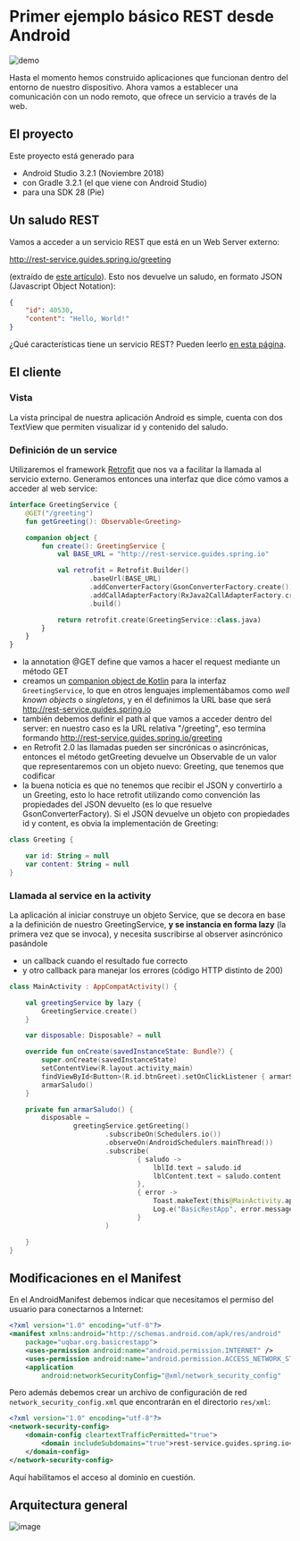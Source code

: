 # Primer ejemplo básico REST desde Android

![demo](video/anim.gif)

Hasta el momento hemos construido aplicaciones que funcionan dentro del entorno de nuestro dispositivo. Ahora vamos a establecer una comunicación con un nodo remoto, que ofrece un servicio a través de la web. 

## El proyecto

Este proyecto está generado para

- Android Studio 3.2.1 (Noviembre 2018)
- con Gradle 3.2.1 (el que viene con Android Studio)
- para una SDK 28 (Pie)

## Un saludo REST

Vamos a acceder a un servicio REST que está en un Web Server externo:

http://rest-service.guides.spring.io/greeting

(extraído de [este artículo](http://spring.io/guides/gs/rest-service/)). Esto nos devuelve un saludo, en formato JSON (Javascript Object Notation):

```json
{
    "id": 40530,
    "content": "Hello, World!"
}
```

¿Qué características tiene un servicio REST? Pueden leerlo [en esta página](https://algo3.uqbar-project.org/herramientas/angular/servicios-web-rest).

## El cliente

### Vista

La vista principal de nuestra aplicación Android es simple, cuenta con dos TextView que permiten visualizar id y contenido del saludo.

### Definición de un service

Utilizaremos el framework [Retrofit](https://square.github.io/retrofit/) que nos va a facilitar la llamada al servicio externo. Generamos entonces una interfaz que dice cómo vamos a acceder al web service:

```kt
interface GreetingService {
    @GET("/greeting")
    fun getGreeting(): Observable<Greeting>

    companion object {
        fun create(): GreetingService {
            val BASE_URL = "http://rest-service.guides.spring.io"

            val retrofit = Retrofit.Builder()
                    .baseUrl(BASE_URL)
                    .addConverterFactory(GsonConverterFactory.create())
                    .addCallAdapterFactory(RxJava2CallAdapterFactory.create())
                    .build()

            return retrofit.create(GreetingService::class.java)
        }
    }
}
```

- la annotation @GET define que vamos a hacer el request mediante un método GET
- creamos un [companion object de Kotlin](https://kotlinlang.org/docs/reference/object-declarations.html) para la interfaz `GreetingService`, lo que en otros lenguajes implementábamos como _well known objects_ o _singletons_, y en él definimos la URL base que será http://rest-service.guides.spring.io
- también debemos definir el path al que vamos a acceder dentro del server: en nuestro caso es la URL relativa "/greeting", eso termina formando http://rest-service.guides.spring.io/greeting
- en Retrofit 2.0 las llamadas pueden ser sincrónicas o asincrónicas, entonces el método getGreeting devuelve un Observable de un valor que representaremos con un objeto nuevo: Greeting, que tenemos que codificar
- la buena noticia es que no tenemos que recibir el JSON y convertirlo a un Greeting, esto lo hace retrofit utilizando como convención las propiedades del JSON devuelto (es lo que resuelve GsonConverterFactory). Si el JSON devuelve un objeto con propiedades id y content, es obvia la implementación de Greeting:

```kt
class Greeting {

    var id: String = null
    var content: String = null
}
```

### Llamada al service en la activity

La aplicación al iniciar construye un objeto Service, que se decora en base a la definición de nuestro GreetingService, **y se instancia en forma lazy** (la primera vez que se invoca), y necesita suscribirse al observer asincrónico pasándole

- un callback cuando el resultado fue correcto
- y otro callback para manejar los errores (código HTTP distinto de 200)

```kt
class MainActivity : AppCompatActivity() {

    val greetingService by lazy {
        GreetingService.create()
    }

    var disposable: Disposable? = null

    override fun onCreate(savedInstanceState: Bundle?) {
        super.onCreate(savedInstanceState)
        setContentView(R.layout.activity_main)
        findViewById<Button>(R.id.btnGreet).setOnClickListener { armarSaludo() }
        armarSaludo()
    }

    private fun armarSaludo() {
        disposable =
                greetingService.getGreeting()
                        .subscribeOn(Schedulers.io())
                        .observeOn(AndroidSchedulers.mainThread())
                        .subscribe(
                                { saludo ->
                                    lblId.text = saludo.id
                                    lblContent.text = saludo.content
                                },
                                { error ->
                                    Toast.makeText(this@MainActivity.applicationContext, "Ocurrió un error al buscar el saludo. ", Toast.LENGTH_LONG).show()
                                    Log.e("BasicRestApp", error.message)
                                }
                        )

    }
}
```

## Modificaciones en el Manifest

En el AndroidManifest debemos indicar que necesitamos el permiso del usuario para conectarnos a Internet:

```xml
<?xml version="1.0" encoding="utf-8"?>
<manifest xmlns:android="http://schemas.android.com/apk/res/android"
    package="uqbar.org.basicrestapp">
    <uses-permission android:name="android.permission.INTERNET" />
    <uses-permission android:name="android.permission.ACCESS_NETWORK_STATE" />
    <application
        android:networkSecurityConfig="@xml/network_security_config"
```

Pero además debemos crear un archivo de configuración de red `network_security_config.xml` que encontrarán en el directorio `res/xml`:

```xml
<?xml version="1.0" encoding="utf-8"?>
<network-security-config>
    <domain-config cleartextTrafficPermitted="true">
        <domain includeSubdomains="true">rest-service.guides.spring.io</domain>
    </domain-config>
</network-security-config>
```

Aquí habilitamos el acceso al dominio en cuestión.

## Arquitectura general

![image](./images/HelloWorldREST.png)
